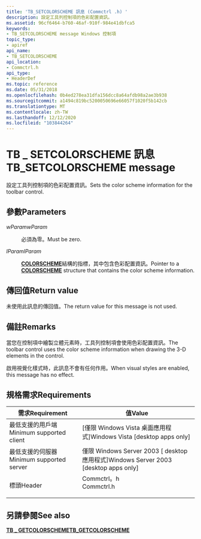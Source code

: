 ```yaml
---
title: 'TB_SETCOLORSCHEME 訊息 (Commctrl .h) '
description: 設定工具列控制項的色彩配置資訊。
ms.assetid: 96cf6464-b760-46af-910f-984e41dbfca5
keywords:
- TB_SETCOLORSCHEME message Windows 控制項
topic_type:
- apiref
api_name:
- TB_SETCOLORSCHEME
api_location:
- Commctrl.h
api_type:
- HeaderDef
ms.topic: reference
ms.date: 05/31/2018
ms.openlocfilehash: 0b4ed278ea31dfa156dcc8a64afdb98a2ae3b938
ms.sourcegitcommit: a1494c819bc5200050696e66057f1020f5b142cb
ms.translationtype: MT
ms.contentlocale: zh-TW
ms.lasthandoff: 12/12/2020
ms.locfileid: "103844264"
---
```

# <a name="tb_setcolorscheme-message"></a><span data-ttu-id="3ffb6-104">TB \_ SETCOLORSCHEME 訊息</span><span class="sxs-lookup"><span data-stu-id="3ffb6-104">TB\_SETCOLORSCHEME message</span></span>

<span data-ttu-id="3ffb6-105">設定工具列控制項的色彩配置資訊。</span><span class="sxs-lookup"><span data-stu-id="3ffb6-105">Sets the color scheme information for the toolbar control.</span></span>

## <a name="parameters"></a><span data-ttu-id="3ffb6-106">參數</span><span class="sxs-lookup"><span data-stu-id="3ffb6-106">Parameters</span></span>

<dl> <dt>

<span data-ttu-id="3ffb6-107">*wParam*</span><span class="sxs-lookup"><span data-stu-id="3ffb6-107">*wParam*</span></span> 
</dt> <dd><span data-ttu-id="3ffb6-108">必須為零。</span><span class="sxs-lookup"><span data-stu-id="3ffb6-108">Must be zero.</span></span></dd> <dt>

<span data-ttu-id="3ffb6-109">*lParam*</span><span class="sxs-lookup"><span data-stu-id="3ffb6-109">*lParam*</span></span> 
</dt> <dd>

<span data-ttu-id="3ffb6-110">[**COLORSCHEME**](/windows/win32/api/commctrl/ns-commctrl-colorscheme)結構的指標，其中包含色彩配置資訊。</span><span class="sxs-lookup"><span data-stu-id="3ffb6-110">Pointer to a [**COLORSCHEME**](/windows/win32/api/commctrl/ns-commctrl-colorscheme) structure that contains the color scheme information.</span></span>

</dd> </dl>

## <a name="return-value"></a><span data-ttu-id="3ffb6-111">傳回值</span><span class="sxs-lookup"><span data-stu-id="3ffb6-111">Return value</span></span>

<span data-ttu-id="3ffb6-112">未使用此訊息的傳回值。</span><span class="sxs-lookup"><span data-stu-id="3ffb6-112">The return value for this message is not used.</span></span>

## <a name="remarks"></a><span data-ttu-id="3ffb6-113">備註</span><span class="sxs-lookup"><span data-stu-id="3ffb6-113">Remarks</span></span>

<span data-ttu-id="3ffb6-114">當您在控制項中繪製立體元素時，工具列控制項會使用色彩配置資訊。</span><span class="sxs-lookup"><span data-stu-id="3ffb6-114">The toolbar control uses the color scheme information when drawing the 3-D elements in the control.</span></span>

<span data-ttu-id="3ffb6-115">啟用視覺化樣式時，此訊息不會有任何作用。</span><span class="sxs-lookup"><span data-stu-id="3ffb6-115">When visual styles are enabled, this message has no effect.</span></span>

## <a name="requirements"></a><span data-ttu-id="3ffb6-116">規格需求</span><span class="sxs-lookup"><span data-stu-id="3ffb6-116">Requirements</span></span>



| <span data-ttu-id="3ffb6-117">需求</span><span class="sxs-lookup"><span data-stu-id="3ffb6-117">Requirement</span></span> | <span data-ttu-id="3ffb6-118">值</span><span class="sxs-lookup"><span data-stu-id="3ffb6-118">Value</span></span> |
|-------------------------------------|---------------------------------------------------------------------------------------|
| <span data-ttu-id="3ffb6-119">最低支援的用戶端</span><span class="sxs-lookup"><span data-stu-id="3ffb6-119">Minimum supported client</span></span><br/> | <span data-ttu-id="3ffb6-120">\[僅限 Windows Vista 桌面應用程式\]</span><span class="sxs-lookup"><span data-stu-id="3ffb6-120">Windows Vista \[desktop apps only\]</span></span><br/>                                        |
| <span data-ttu-id="3ffb6-121">最低支援的伺服器</span><span class="sxs-lookup"><span data-stu-id="3ffb6-121">Minimum supported server</span></span><br/> | <span data-ttu-id="3ffb6-122">僅限 Windows Server 2003 \[ desktop 應用程式\]</span><span class="sxs-lookup"><span data-stu-id="3ffb6-122">Windows Server 2003 \[desktop apps only\]</span></span><br/>                                  |
| <span data-ttu-id="3ffb6-123">標頭</span><span class="sxs-lookup"><span data-stu-id="3ffb6-123">Header</span></span><br/>                   | <dl> <span data-ttu-id="3ffb6-124"><dt>Commctrl。h</dt></span><span class="sxs-lookup"><span data-stu-id="3ffb6-124"><dt>Commctrl.h</dt></span></span> </dl> |



## <a name="see-also"></a><span data-ttu-id="3ffb6-125">另請參閱</span><span class="sxs-lookup"><span data-stu-id="3ffb6-125">See also</span></span>

<dl> <dt>

[<span data-ttu-id="3ffb6-126">**TB \_ GETCOLORSCHEME**</span><span class="sxs-lookup"><span data-stu-id="3ffb6-126">**TB\_GETCOLORSCHEME**</span></span>](tb-getcolorscheme.md)
</dt> </dl>

 

 






